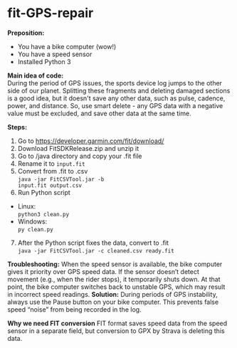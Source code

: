 # fit-GPS-repair
<b>Preposition:</b>
- You have a bike computer (wow!) 
- You have a speed sensor
- Installed Python 3
  
<b>Main idea of code:</b>
<br>During the period of GPS issues, the sports device log jumps to the other side of our planet. 
Splitting these fragments and deleting damaged sections is a good idea, but it doesn't save any other data, such as pulse, cadence, power, and distance.
So, use smart delete - any GPS data with a negative value must be excluded, and save other data at the same time.

<b>Steps:</b>
1. Go to https://developer.garmin.com/fit/download/
2. Download FitSDKRelease.zip and unzip it
3. Go to /java directory and copy your .fit file
4. Rename it to <code>input.fit</code>
5. Convert from .fit to .csv 
<br><code>java -jar FitCSVTool.jar -b input.fit output.csv</code>
6. Run Python script 
- Linux:<br><code>python3 clean.py</code>
- Windows:<br><code>py clean.py</code>
7. After the Python script fixes the data, convert to .fit
<br><code>java -jar FitCSVTool.jar -c cleaned.csv ready.fit</code>

<b>Troubleshooting:</b>
When the speed sensor is available, the bike computer gives it priority over GPS speed data.
If the sensor doesn’t detect movement (e.g., when the rider stops), it temporarily shuts down.
At that point, the bike computer switches back to unstable GPS, which may result in incorrect speed readings.
<b>Solution:</b> During periods of GPS instability, always use the Pause button on your bike computer. This prevents false speed “noise” from being recorded in the log.

<b>Why we need FIT conversion</b>
FIT format saves speed data from the speed sensor in a separate field, but conversion to GPX by Strava is deleting this data.

